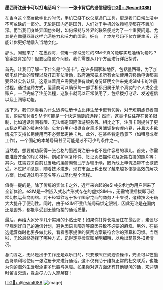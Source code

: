 **墨西哥注册卡可以打电话吗？——一张卡背后的通信秘密[[TG💪+ @esim1088](https://t.me/s/esim1088)]**

在当今这个高度数字化的时代，手机已经不仅仅是通讯工具，更是我们日常生活中不可或缺的一部分。无论是国内还是国外，人们对于手机的依赖程度都在不断加深。而当我们身处异国他乡时，如何保持与外界的联系便成为了一个重要问题。尤其是在像墨西哥这样充满魅力和活力的国家，拥有一个本地号码不仅方便生活，还能让你更好地融入当地文化。

那么，问题来了：在墨西哥，使用一张注册过的SIM卡真的能够实现通话功能吗？答案是肯定的！但要回答这个问题，我们需要从几个方面进行详细探讨。

首先，让我们了解一下什么是“注册卡”。在许多国家和地区，包括墨西哥，为了加强电信行业的管理以及打击非法活动，政府通常要求所有合法使用的移动电话都需要经过实名认证。这意味着用户需要提供有效的身份证明文件来完成SIM卡的注册过程。通过这种方式，运营商可以确保每一部手机都归属于某个真实的个人或企业账户。一旦完成了注册流程，这张卡就可以正常使用了，包括拨打电话、发送短信以及上网等功能。

接下来，我们来看看为什么选择注册卡会比非注册卡更有优势。对于短期旅行者而言，购买预付费SIM卡可能是一个快速简便的选择；然而，这类卡往往存在诸多限制，比如通话时间有限、无法绑定国际漫游服务等。相比之下，注册卡则提供了更加稳定可靠的服务体验。它允许用户根据自身需求灵活调整套餐内容，并且大多数情况下支持长期使用而不必频繁更换卡片。此外，在某些特定场景下（如租房或者工作），一个固定的本地号码甚至可能是必不可少的条件之一。

当然啦，想要成功获得一张合格的墨西哥注册卡也不是件容易的事儿。首先，你需要准备齐全的相关材料，例如护照复印件、签证页扫描件以及近期拍摄的照片等；其次，还需要亲自前往当地的运营商营业厅办理手续，因为线上申请通常不会被接受。不过好消息是，随着技术进步，现在市面上也出现了越来越多便捷高效的解决方案，比如通过电子签名等方式简化整个流程。

值得一提的是，除了传统的实体卡之外，近年来兴起的eSIM技术也为用户带来了全新体验。eSIM是一种嵌入式芯片形式存在的虚拟SIM卡，无需物理插拔即可轻松切换运营商网络。对于经常往返于多个国家之间的商务人士来说，这种技术无疑大大提升了便利性。同时，由于eSIM不受传统号码绑定限制，因此无论是在国内还是国外，都能享受到无缝衔接的通话质量。

最后，再给大家分享几个实用的小贴士吧！如果你打算长期居住在墨西哥，建议尽早规划好自己的通信计划，避免因语言障碍等原因导致不必要的麻烦。另外，在挑选运营商时也要多做比较，看看哪家提供的资费方案最符合你的预算和习惯。当然啦，无论最终选择了哪种方式，记得定期检查账单明细哦，以免出现意外扣费情况。

总而言之，无论是出于工作还是娱乐目的，只要按照正规途径操作，完全可以在墨西哥顺利地使用一张注册卡来进行通话。这不仅有助于维持正常的社交联系，也能为你的海外生活增添更多乐趣与保障。如果你对这方面还有其他疑问的话，欢迎随时留言交流，我会尽力为大家解答！

[[TG💪+ @esim1088](https://t.me/s/esim1088) ![Image](https://i.postimg.cc/4NQfJmqS/Snipaste-2025-05-13-00-14-12.png)]